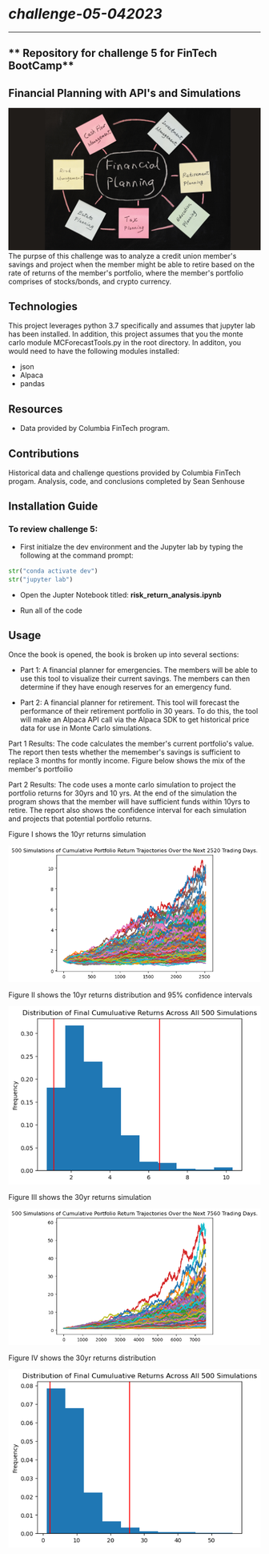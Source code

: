 # *challenge-05-042023*
---
** Repository for challenge 5 for FinTech BootCamp**
---
## Financial Planning with API's and Simulations
![Image used from original FinTech challenge files](/Starter_Code/Images/5-4-challenge-image.png)
The purpse of this challenge was to analyze a credit union member's savings and project when the member might be able to retire based on the rate of returns of the member's portfolio, where the member's portfolio comprises of stocks/bonds, and crypto currency. 

## Technologies

This project leverages python 3.7 specifically and assumes that jupyter lab has been installed. In addition, this project assumes that you the monte carlo module MCForecastTools.py in the root directory. In additon, you would need to have the following modules installed:
* json
* Alpaca
* pandas

## Resources
* Data provided by Columbia FinTech program. 

## Contributions 

Historical data and challenge questions provided by Columbia FinTech progam.
Analysis, code, and conclusions completed by Sean Senhouse

## Installation Guide
### To review challenge 5:

* First initialze the dev environment and the Jupyter lab by typing the following at the command prompt:  

```python
str("conda activate dev")
str("jupyter lab")
```
* Open the Jupter Notebook titled: **risk_return_analysis.ipynb** 

* Run all of the code

## Usage
Once the book is opened, the book is broken up into several sections:
* Part 1: A financial planner for emergencies. The members will be able to use this tool to visualize their current savings. The members can then determine if they have enough reserves for an emergency fund.

* Part 2: A financial planner for retirement. This tool will forecast the performance of their retirement portfolio in 30 years. To do this, the tool will make an Alpaca API call via the Alpaca SDK to get historical price data for use in Monte Carlo simulations.

Part 1 Results: The code calculates the member's current portfolio's value. The report then tests whether the memember's savings is sufficient to replace 3 months for montly income. 
Figure below shows the mix of the member's portfoilio

Part 2 Results: The code uses a monte carlo simulation to project the portfolio returns for 30yrs and 10 yrs. At the end of the simulation the program shows that the member will have sufficient funds within 10yrs to retire. The report also shows the confidence interval for each simulation and projects that potential portfolio returns. 

Figure I shows the 10yr returns simulation

![MC 10yr simulation plot](/Starter_Code/Images/MC_tenyear_sim_plot.png)

Figure II shows the 10yr returns distribution and 95% confidence intervals

![MC 10yr distribution plot](/Starter_Code/Images/MC_tenyear_dist_plot.png)

Figure III shows the 30yr returns simulation

![MC 30yr simulation plot](/Starter_Code/Images/MC_thirtyyear_sim_plot.png)

Figure IV shows the 30yr returns distribution

![MC 30yr distribution plot](/Starter_Code/Images/MC_thirtyyear_dist_plot.png)